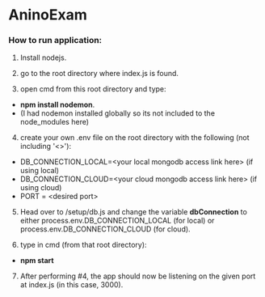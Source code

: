 # AninoExam

### How to run application:
1) Install nodejs.

2) go to the root directory where index.js is found.

3) open cmd from this root directory and type:
  - **npm install nodemon**.
  - (I had nodemon installed globally so its not included to the node_modules here)
  
4) create your own .env file on the root directory with the following (not including '<>'):
- DB_CONNECTION_LOCAL=\<your local mongodb access link here\> (if using local)
- DB_CONNECTION_CLOUD=\<your cloud mongodb access link here\> (if using cloud)
- PORT = \<desired port\>

5) Head over to /setup/db.js and change the variable **dbConnection** to either process.env.DB_CONNECTION_LOCAL (for local) or process.env.DB_CONNECTION_CLOUD (for cloud).

6) type in cmd (from that root directory): 
- **npm start**
7) After performing #4, the app should now be listening on the given port at index.js (in this case, 3000).
